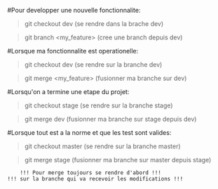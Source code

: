 
#Pour developper une nouvelle fonctionnalite:
> git checkout dev (se rendre dans la brache dev)

> git branch <my_feature> (cree une branch depuis dev)

#Lorsque ma fonctionnalite est operationelle:
> git checkout dev (se rendre sur la branche dev)

> git merge <my_feature> (fusionner ma branche sur dev)

#Lorsqu'on a termine une etape du projet:
> git checkout stage (se rendre sur la branche stage)

> git merge dev (fusionner ma branche sur stage depuis dev)

#Lorsque tout est a la norme et que les test sont valides:
> git checkout master (se rendre sur la branche master)

> git merge stage (fusionner ma branche sur master depuis stage)


```
	!!! Pour merge toujours se rendre d'abord !!!
!!! sur la branche qui va recevoir les modifications !!!

```

